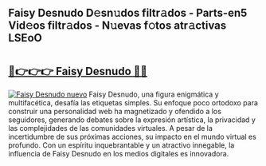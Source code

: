 ## Faisy Desnudo D𝚎sn𝚞dos filtr𝚊dos - Parts-en5 Vid𝚎os filtr𝚊dos - N𝚞evas f𝚘tos atr𝚊ctivas LSEoO

# <h2><a href="http://mb44a9.tromn.icu/?c=Faisy+Desnudo">🔗👉👉👉 Faisy Desnudo 🔗🔗</a></h2>

[![Faisy Desnudo nuevo](https://i.imgur.com/pEAQMta.gif)](http://mb44a9.tromn.icu/?c=Faisy+Desnudo)
Faisy Desnudo, una figura enigmática y multifacética, desafía las etiquetas simples. Su enfoque poco ortodoxo para construir una personalidad web ha magnetizado y ofendido a los seguidores, generando debates sobre la expresión artística, la privacidad y las complejidades de las comunidades virtuales. A pesar de la incertidumbre de sus próximas acciones, su impacto en el mundo virtual es profundo. Con un espíritu inquebrantable y un atractivo innegable, la influencia de Faisy Desnudo en los medios digitales es innovadora.
